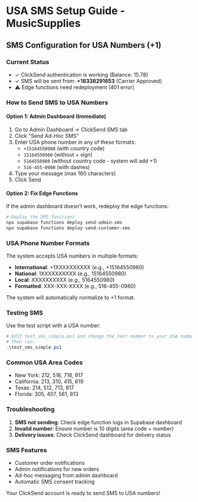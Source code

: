 # USA SMS Setup Guide - MusicSupplies

## SMS Configuration for USA Numbers (+1)

### Current Status
- ✓ ClickSend authentication is working (Balance: 15.78)
- ✓ SMS will be sent from: **+18338291653** (Carrier Approved)
- ⚠️ Edge functions need redeployment (401 error)

### How to Send SMS to USA Numbers

#### Option 1: Admin Dashboard (Immediate)
1. Go to Admin Dashboard → ClickSend SMS tab
2. Click "Send Ad-Hoc SMS"
3. Enter USA phone number in any of these formats:
   - `+15164550980` (with country code)
   - `15164550980` (without + sign)
   - `5164550980` (without country code - system will add +1)
   - `516-455-0980` (with dashes)
4. Type your message (max 160 characters)
5. Click Send

#### Option 2: Fix Edge Functions
If the admin dashboard doesn't work, redeploy the edge functions:

```bash
# Deploy the SMS functions
npx supabase functions deploy send-admin-sms
npx supabase functions deploy send-customer-sms
```

### USA Phone Number Formats
The system accepts USA numbers in multiple formats:
- **International**: +1XXXXXXXXXX (e.g., +15164550980)
- **National**: 1XXXXXXXXXX (e.g., 15164550980)
- **Local**: XXXXXXXXXX (e.g., 5164550980)
- **Formatted**: XXX-XXX-XXXX (e.g., 516-455-0980)

The system will automatically normalize to +1 format.

### Testing SMS
Use the test script with a USA number:
```powershell
# Edit test_sms_simple.ps1 and change the test number to your USA number
# Then run:
.\test_sms_simple.ps1
```

### Common USA Area Codes
- New York: 212, 516, 718, 917
- California: 213, 310, 415, 619
- Texas: 214, 512, 713, 817
- Florida: 305, 407, 561, 813

### Troubleshooting
1. **SMS not sending**: Check edge function logs in Supabase dashboard
2. **Invalid number**: Ensure number is 10 digits (area code + number)
3. **Delivery issues**: Check ClickSend dashboard for delivery status

### SMS Features
- Customer order notifications
- Admin notifications for new orders
- Ad-hoc messaging from admin dashboard
- Automatic SMS consent tracking

Your ClickSend account is ready to send SMS to USA numbers!

